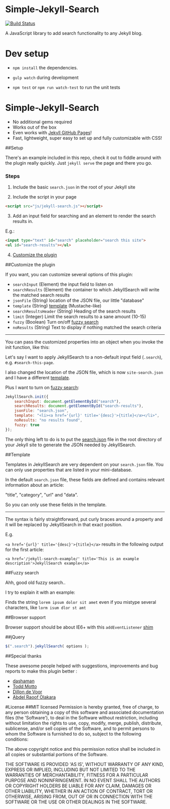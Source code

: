 Simple-Jekyll-Search
====================

[![Build Status](https://travis-ci.org/christian-fei/Simple-Jekyll-Search.svg?branch=master)](https://travis-ci.org/christian-fei/Simple-Jekyll-Search)

A JavaScript library to add search functionality to any Jekyll blog.



# Dev setup

- `npm install` the dependencies.

- `gulp watch` during development

- `npm test` or `npm run watch-test` to run the unit tests




































Simple-Jekyll-Search
====================

* No additional gems required
* Works out of the box
* Even works with [Jekyll GitHub Pages](https://help.github.com/articles/using-jekyll-with-pages/)!
* Fast, lightweight, super easy to set up and fully customizable with CSS!


##Setup

There's an example included in this repo, check it out to fiddle around with the plugin really quickly.
Just `jekyll serve` the page and there you go.


### Steps

1) Include the basic `search.json` in the root of your Jekyll site

2) Include the script in your page

```html
<script src="js/jekyll-search.js"></script>
```

3) Add an input field for searching and an element to render the search results in.

E.g.:

```html
<input type="text" id="search" placeholder="search this site">
<ul id="search-results"></ul>
```

4) <a href="#customize-the-plugin">Customize the plugin</a>




##Customize the plugin

If you want, you can customize several options of this plugin:

- `searchInput`				(Element) the input field to listen on
- `searchResults`			(Element) the container to which JekyllSearch will write the matched search results 
- `jsonFile`				(String) location of the JSON file, our little "database"
- `template`				(String) <a href="#template">template</a> (Mustache-like)
- `searchResultsHeader`		(String) Heading of the search results
- `limit`					(Integer) Limit the search results to a sane amount (10-15)
- `fuzzy`					(Boolean) Turn on/off <a href="#fuzzy-search">fuzzy search</a>
- `noResults`				(String) Text to display if nothing matched the search criteria

---

You can pass the customized properties into an object when you invoke the init function, like this:

Let's say I want to apply JekyllSearch to a non-default input field (`.search`), e.g. `#search-this-page`.

I also changed the location of the JSON file, which is now `site-search.json` and I have a different <a href="#template">template</a>.

Plus I want to turn on <a href="#fuzzy-search">fuzzy search</a>:


```javascript
JekyllSearch.init({
    searchInput: document.getElementById("search"),
    searchResults: document.getElementById("search-results"),
    jsonFile: "search.json",
    template: "<li><a href='{url}' title='{desc}'>{title}</a></li>",
    noResults: "no results found",
    fuzzy: true
});
```

The only thing left to do is to put the  <a href="https://github.com/christian-fei/Simple-Jekyll-Search/blob/master/search.json">search.json</a> file in the root directory of your Jekyll site to generate the JSON needed by JekyllSearch.




##Template

Templates in JekyllSearch are very dependent on your `search.json` file. You can only use properties that are listed in your mini-database.

In the default `search.json` file, these fields are defined and contains relevant information about an article:

"title", "category", "url" and "data".

So you can only use these fields in the template.

---

The syntax is fairly straightforward, put curly braces around a property and it will be replaced by JekyllSearch in that exact position.

E.g.

`<a href='{url}' title='{desc}'>{title}</a>` results in the following output for the first article:

`<a href='/jekyll-search-example/' title='This is an example description'>JekyllSearch example</a>`





##Fuzzy search

Ahh, good old fuzzy search..

I try to explain it with an example:

Finds the string `lorem ipsum dolor sit amet` even if you mistype several characters, like `lorm isum dlor st amt`







##Browser support

Browser support should be about IE6+ with this `addEventListener` [shim](https://gist.github.com/eirikbacker/2864711#file-addeventlistener-polyfill-js)







##jQuery

```javascript
$(".search").jekyllSearch( options );
```





##Special thanks

These awesome people helped with suggestions, improvements and bug reports to make this plugin better :

- [dashaman](http://dashaman.com/)
- [Todd Motto](http://toddmotto.com/)
- [Dillon de Voor](http://www.crocodillon.com/)
- [Abdel Raoof Olakara](http://abdelraoof.com/)






#License
##MIT licensed
Permission is hereby granted, free of charge, to any person obtaining a copy of this software and associated documentation files (the 'Software'), to deal in the Software without restriction, including without limitation the rights to use, copy, modify, merge, publish, distribute, sublicense, and/or sell copies of the Software, and to permit persons to whom the Software is furnished to do so, subject to the following conditions:

The above copyright notice and this permission notice shall be included in all copies or substantial portions of the Software.

THE SOFTWARE IS PROVIDED 'AS IS', WITHOUT WARRANTY OF ANY KIND, EXPRESS OR IMPLIED, INCLUDING BUT NOT LIMITED TO THE WARRANTIES OF MERCHANTABILITY, FITNESS FOR A PARTICULAR PURPOSE AND NONINFRINGEMENT. IN NO EVENT SHALL THE AUTHORS OR COPYRIGHT HOLDERS BE LIABLE FOR ANY CLAIM, DAMAGES OR OTHER LIABILITY, WHETHER IN AN ACTION OF CONTRACT, TORT OR OTHERWISE, ARISING FROM, OUT OF OR IN CONNECTION WITH THE SOFTWARE OR THE USE OR OTHER DEALINGS IN THE SOFTWARE.
